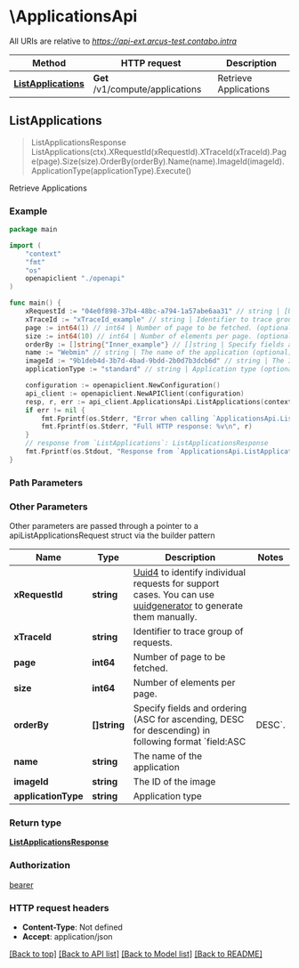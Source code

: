 # \ApplicationsApi

All URIs are relative to *https://api-ext.arcus-test.contabo.intra*

Method | HTTP request | Description
------------- | ------------- | -------------
[**ListApplications**](ApplicationsApi.md#ListApplications) | **Get** /v1/compute/applications | Retrieve Applications



## ListApplications

> ListApplicationsResponse ListApplications(ctx).XRequestId(xRequestId).XTraceId(xTraceId).Page(page).Size(size).OrderBy(orderBy).Name(name).ImageId(imageId).ApplicationType(applicationType).Execute()

Retrieve Applications



### Example

```go
package main

import (
    "context"
    "fmt"
    "os"
    openapiclient "./openapi"
)

func main() {
    xRequestId := "04e0f898-37b4-48bc-a794-1a57abe6aa31" // string | [Uuid4](https://en.wikipedia.org/wiki/Universally_unique_identifier#Version_4_(random)) to identify individual requests for support cases. You can use [uuidgenerator](https://www.uuidgenerator.net/version4) to generate them manually.
    xTraceId := "xTraceId_example" // string | Identifier to trace group of requests. (optional)
    page := int64(1) // int64 | Number of page to be fetched. (optional)
    size := int64(10) // int64 | Number of elements per page. (optional)
    orderBy := []string{"Inner_example"} // []string | Specify fields and ordering (ASC for ascending, DESC for descending) in following format `field:ASC|DESC`. (optional)
    name := "Webmin" // string | The name of the application (optional)
    imageId := "9b1deb4d-3b7d-4bad-9bdd-2b0d7b3dcb6d" // string | The ID of the image (optional)
    applicationType := "standard" // string | Application type (optional)

    configuration := openapiclient.NewConfiguration()
    api_client := openapiclient.NewAPIClient(configuration)
    resp, r, err := api_client.ApplicationsApi.ListApplications(context.Background()).XRequestId(xRequestId).XTraceId(xTraceId).Page(page).Size(size).OrderBy(orderBy).Name(name).ImageId(imageId).ApplicationType(applicationType).Execute()
    if err != nil {
        fmt.Fprintf(os.Stderr, "Error when calling `ApplicationsApi.ListApplications``: %v\n", err)
        fmt.Fprintf(os.Stderr, "Full HTTP response: %v\n", r)
    }
    // response from `ListApplications`: ListApplicationsResponse
    fmt.Fprintf(os.Stdout, "Response from `ApplicationsApi.ListApplications`: %v\n", resp)
}
```

### Path Parameters



### Other Parameters

Other parameters are passed through a pointer to a apiListApplicationsRequest struct via the builder pattern


Name | Type | Description  | Notes
------------- | ------------- | ------------- | -------------
 **xRequestId** | **string** | [Uuid4](https://en.wikipedia.org/wiki/Universally_unique_identifier#Version_4_(random)) to identify individual requests for support cases. You can use [uuidgenerator](https://www.uuidgenerator.net/version4) to generate them manually. | 
 **xTraceId** | **string** | Identifier to trace group of requests. | 
 **page** | **int64** | Number of page to be fetched. | 
 **size** | **int64** | Number of elements per page. | 
 **orderBy** | **[]string** | Specify fields and ordering (ASC for ascending, DESC for descending) in following format &#x60;field:ASC|DESC&#x60;. | 
 **name** | **string** | The name of the application | 
 **imageId** | **string** | The ID of the image | 
 **applicationType** | **string** | Application type | 

### Return type

[**ListApplicationsResponse**](ListApplicationsResponse.md)

### Authorization

[bearer](../README.md#bearer)

### HTTP request headers

- **Content-Type**: Not defined
- **Accept**: application/json

[[Back to top]](#) [[Back to API list]](../README.md#documentation-for-api-endpoints)
[[Back to Model list]](../README.md#documentation-for-models)
[[Back to README]](../README.md)

